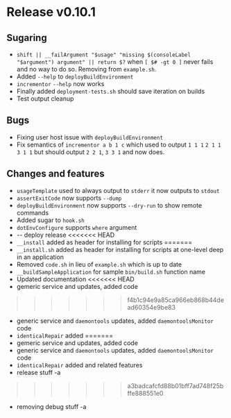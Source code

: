 # Release v0.10.1

## Sugaring

- `shift || __failArgument "$usage" "missing $(consoleLabel "$argument") argument" || return $?` when `[ $# -gt 0 ]` never fails and no way to do so. Removing from `example.sh`.
- Added `--help` to `deployBuildEnvironment`
- `incrementor` `--help` now works
- Finally added `deployment-tests.sh` should save iteration on builds
- Test output cleanup

## Bugs

- Fixing user host issue with `deployBuildEnvironment`
- Fix semantics of `incrementor a b 1 c` which used to output `1 1 1` `2 1 1` `3 1 1` but should output `2 2 1`, `3 3 1` and now does.

## Changes and features

- `usageTemplate` used to always output to `stderr` it now outputs to `stdout`
- `assertExitCode` now supports `--dump`
- `deployBuildEnvironment` now supports `--dry-run` to show remote commands
- Added sugar to `hook.sh`
- `dotEnvConfigure` supports `where` argument
- -- deploy release
<<<<<<< HEAD
- `__install` added as header for installing for scripts
=======
- `__install.sh` added as header for installing for scripts at one-level deep in an application
- Removed `code.sh` in lieu of `example.sh` which is up to date
- `__buildSampleApplication` for sample `bin/build.sh` function name
- Updated documentation
<<<<<<< HEAD
- gemeric service and  updates, added  code
>>>>>>> f4b1c94e9a85ca966eb868b44dead60354e9be83
- generic service and `daemontools` updates, added `daemontoolsMonitor` code
- `identicalRepair` added
=======
- gemeric service and updates, added code
- generic service and `daemontools` updates, added `daemontoolsMonitor` code
- `identicalRepair` added and related features
- release stuff -a
>>>>>>> a3badcafcfd88b01bff7ad748f25bffe888551e0
- removing debug stuff -a
